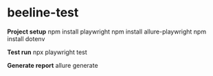 # beeline-test

**Project setup**
npm install playwright
npm install allure-playwright
npm install dotenv

**Test run**
npx playwright test

**Generate report**
allure generate
